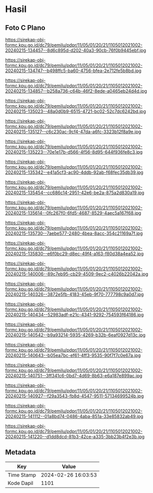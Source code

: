 # Hasil

## Foto C Plano

https://sirekap-obj-formc.kpu.go.id/dc79/pemilu/pdpr/11/05/01/20/21/1105012021002-20240215-134457--8d6c895d-d202-40a3-90cb-76f0b9445ebf.jpg

https://sirekap-obj-formc.kpu.go.id/dc79/pemilu/pdpr/11/05/01/20/21/1105012021002-20240215-134747--b498ffc5-ba60-4756-bfea-2e712fe5b8bd.jpg

https://sirekap-obj-formc.kpu.go.id/dc79/pemilu/pdpr/11/05/01/20/21/1105012021002-20240215-134857--b258a736-c64b-46f2-8ede-a0465eb24d4d.jpg

https://sirekap-obj-formc.kpu.go.id/dc79/pemilu/pdpr/11/05/01/20/21/1105012021002-20240215-135023--48a0d0b9-6515-4721-bc02-52c7dc6242bd.jpg

https://sirekap-obj-formc.kpu.go.id/dc79/pemilu/pdpr/11/05/01/20/21/1105012021002-20240215-135127--c6c230ac-9cf4-47da-a6fc-3323b12f8a9e.jpg

https://sirekap-obj-formc.kpu.go.id/dc79/pemilu/pdpr/11/05/01/20/21/1105012021002-20240215-135223--70e1e17b-d566-4f56-8d95-644f936fe8c3.jpg

https://sirekap-obj-formc.kpu.go.id/dc79/pemilu/pdpr/11/05/01/20/21/1105012021002-20240215-135342--e41a5cf3-ac90-4ddb-92ab-f68fec35db39.jpg

https://sirekap-obj-formc.kpu.go.id/dc79/pemilu/pdpr/11/05/01/20/21/1105012021002-20240215-135454--cc686c14-2951-42e6-be2a-875a2d830a19.jpg

https://sirekap-obj-formc.kpu.go.id/dc79/pemilu/pdpr/11/05/01/20/21/1105012021002-20240215-135614--0fc267f0-6fd5-4687-8529-4aec5a167f68.jpg

https://sirekap-obj-formc.kpu.go.id/dc79/pemilu/pdpr/11/05/01/20/21/1105012021002-20240215-135730--7aebe577-2480-4bea-8acc-354c21169a7f.jpg

https://sirekap-obj-formc.kpu.go.id/dc79/pemilu/pdpr/11/05/01/20/21/1105012021002-20240215-135830--e6f0bc29-d8ec-49f4-a163-f80d38a4ea52.jpg

https://sirekap-obj-formc.kpu.go.id/dc79/pemilu/pdpr/11/05/01/20/21/1105012021002-20240215-140006--89c7eb95-cb29-4509-9ec2-c4026b22042a.jpg

https://sirekap-obj-formc.kpu.go.id/dc79/pemilu/pdpr/11/05/01/20/21/1105012021002-20240215-140326--3872e5fb-4183-45eb-9f70-777798c9a0d7.jpg

https://sirekap-obj-formc.kpu.go.id/dc79/pemilu/pdpr/11/05/01/20/21/1105012021002-20240215-140434--52983adf-e21c-4341-9292-754593f64186.jpg

https://sirekap-obj-formc.kpu.go.id/dc79/pemilu/pdpr/11/05/01/20/21/1105012021002-20240215-140542--b9a93214-5935-4269-b32b-6eaf0927d13c.jpg

https://sirekap-obj-formc.kpu.go.id/dc79/pemilu/pdpr/11/05/01/20/21/1105012021002-20240215-140643--b05ea7bc-ef61-4ff3-9535-90f7f7c0e67a.jpg

https://sirekap-obj-formc.kpu.go.id/dc79/pemilu/pdpr/11/05/01/20/21/1105012021002-20240215-140751--3ff341c6-0bd7-4d69-8b63-e6a187e899ac.jpg

https://sirekap-obj-formc.kpu.go.id/dc79/pemilu/pdpr/11/05/01/20/21/1105012021002-20240215-140927--f29a3543-fb8d-4547-9511-57134699524b.jpg

https://sirekap-obj-formc.kpu.go.id/dc79/pemilu/pdpr/11/05/01/20/21/1105012021002-20240215-141112--01a8bd74-0486-4aba-851a-33e85832ab49.jpg

https://sirekap-obj-formc.kpu.go.id/dc79/pemilu/pdpr/11/05/01/20/21/1105012021002-20240215-141220--d1dd8dcd-81b3-42ce-a335-3bb23b4f2e3b.jpg


## Metadata

| Key        | Value               |
| ---------- | ------------------- |
| Time Stamp | 2024-02-26 16:03:53 |
| Kode Dapil | 1101                |



